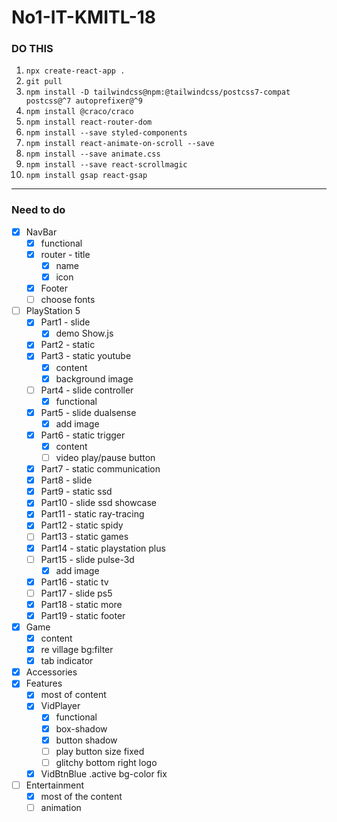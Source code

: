 # No1-IT-KMITL-18

### DO THIS

1. `npx create-react-app .` 
2. `git pull`
3. `npm install -D tailwindcss@npm:@tailwindcss/postcss7-compat postcss@^7 autoprefixer@^9`
4. `npm install @craco/craco`
5. `npm install react-router-dom`
6. `npm install --save styled-components`
7. `npm install react-animate-on-scroll --save`
8. `npm install --save animate.css`
9. `npm install --save react-scrollmagic`
10. `npm install gsap react-gsap`

---
### Need to do
- [x] NavBar
    - [x] functional
    - [x] router - title
        - [x] name
        - [x] icon
    - [x] Footer
    - [ ] choose fonts
- [ ] PlayStation 5
    - [x] Part1 - slide
        - [x] demo Show.js
    - [x] Part2 - static
    - [x] Part3 - static youtube
        - [x] content
        - [x] background image
    - [ ] Part4 - slide controller
        - [x] functional
    - [x] Part5 - slide dualsense
        - [x] add image
    - [x] Part6 - static trigger
        - [x] content
        - [ ] video play/pause button
    - [x] Part7 - static communication
    - [x] Part8 - slide
    - [x] Part9 - static ssd
    - [x] Part10 - slide ssd showcase
    - [x] Part11 - static ray-tracing
    - [x] Part12 - static spidy
    - [ ] Part13 - static games
    - [x] Part14 - static playstation plus
    - [ ] Part15 - slide pulse-3d
        - [x] add image
    - [x] Part16 - static tv
    - [ ] Part17 - slide ps5
    - [x] Part18 - static more
    - [x] Part19 - static footer
- [x] Game
    - [x] content
    - [x] re village bg:filter
    - [x] tab indicator
- [x] Accessories
- [x] Features
    - [x] most of content
    - [x] VidPlayer
        - [x] functional
        - [x] box-shadow
        - [x] button shadow
        - [ ] play button size fixed
        - [ ] glitchy bottom right logo
    - [x] VidBtnBlue .active bg-color fix
- [ ] Entertainment
    - [x] most of the content
    - [ ] animation
